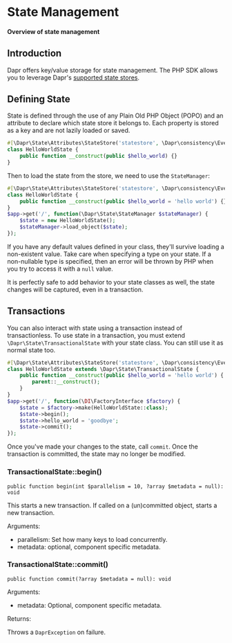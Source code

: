 # State Management

#### Overview of state management

## Introduction

Dapr offers key/value storage for state management. The PHP SDK allows you to leverage
Dapr's [supported state stores](https://docs.dapr.io/operations/components/setup-state-store/supported-state-stores/).

## Defining State

State is defined through the use of any Plain Old PHP Object (POPO) and an attribute to declare which state store it
belongs to. Each property is stored as a key and are not lazily loaded or saved.

```php
#[\Dapr\State\Attributes\StateStore('statestore', \Dapr\consistency\EventualFirstWrite::class)]
class HelloWorldState {
    public function __construct(public $hello_world) {}
}
```

Then to load the state from the store, we need to use the `StateManager`:

```php
#[\Dapr\State\Attributes\StateStore('statestore', \Dapr\consistency\EventualFirstWrite::class)]
class HelloWorldState {
    public function __construct(public $hello_world = 'hello world') {}
}
$app->get('/', function(\Dapr\State\StateManager $stateManager) {
    $state = new HelloWorldState();
    $stateManager->load_object($state);
});
```

If you have any default values defined in your class, they'll survive loading a non-existent value. Take care when
specifying a type on your state. If a non-nullable type is specified, then an error will be thrown by PHP when you try
to access it with a `null` value.

It is perfectly safe to add behavior to your state classes as well, the state changes will be captured, even in a
transaction.

## Transactions

You can also interact with state using a transaction instead of transactionless. To use state in a transaction, you must
extend `\Dapr\State\TransactionalState` with your state class. You can still use it as normal state too.

```php
#[\Dapr\State\Attributes\StateStore('statestore', \Dapr\consistency\EventualFirstWrite::class)]
class HelloWorldState extends \Dapr\State\TransactionalState {
    public function __construct(public $hello_world = 'hello world') {
        parent::__construct();
    }
}
$app->get('/', function(\DI\FactoryInterface $factory) {
    $state = $factory->make(HelloWorldState::class);
    $state->begin();
    $state->hello_world = 'goodbye';
    $state->commit();
});
```

Once you've made your changes to the state, call `commit`. Once the transaction is committed, the state may no longer be
modified.

### TransactionalState::begin()

```
public function begin(int $parallelism = 10, ?array $metadata = null): void
```

This starts a new transaction. If called on a (un)committed object, starts a new transaction.

Arguments:

- parallelism: Set how many keys to load concurrently.
- metadata: optional, component specific metadata.

### TransactionalState::commit()

```
public function commit(?array $metadata = null): void
```

Arguments:

- metadata: Optional, component specific metadata.

Returns:

Throws a `DaprException` on failure.
